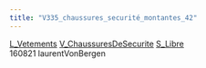 ```yaml
---
title: "V335_chaussures_securité_montantes_42"
---
```


[L_Vetements](notes/equipements/L_Vetements.md) [V_ChaussuresDeSecurite](notes/equipements/vetements/V_ChaussuresDeSecurite.md) [S_Libre](notes/statut/S_Libre.md)\
160821 laurentVonBergen